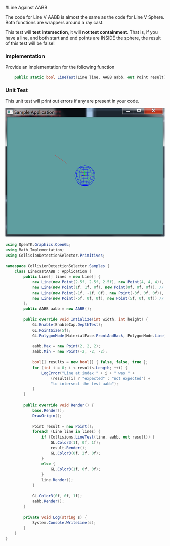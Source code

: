 #Line Against AABB

The code for Line V AABB is almost the same as the code for Line V Sphere. Both functions are wrappers around a ray cast.

This test will __test intersection__, it will __not test containment__. That is, if you have a line, and both start and end points are INSIDE the sphere, the result of this test will be false!

### Implementation

Provide an implementation for the following function

```cs
    public static bool LineTest(Line line, AABB aabb, out Point result)
```

### Unit Test

This unit test will print out errors if any are present in your code.

![S](sphere_line_unit_test.png)

```cs
using OpenTK.Graphics.OpenGL;
using Math_Implementation;
using CollisionDetectionSelector.Primitives;

namespace CollisionDetectionSelector.Samples {
    class LinecastAABB : Application {
        public Line[] lines = new Line[] {
            new Line(new Point(2.5f, 2.5f, 2.5f), new Point(4, 4, 4)), // false
            new Line(new Point(1f, 1f, 0f), new Point(0f, 0f, 0f)), // false
            new Line(new Point(-1f, -1f, 0f), new Point(-3f, 0f, 0f)), // true
            new Line(new Point(-5f, 0f, 0f), new Point(5f, 0f, 0f)) // Not tested
        };
        public AABB aabb = new AABB();

        public override void Intialize(int width, int height) {
            GL.Enable(EnableCap.DepthTest);
            GL.PointSize(5f);
            GL.PolygonMode(MaterialFace.FrontAndBack, PolygonMode.Line);

            aabb.Max = new Point(2, 2, 2);
            aabb.Min = new Point(-2, -2, -2);

            bool[] results = new bool[] { false, false, true };
            for (int i = 0; i < results.Length; ++i) {
                LogError("Line at index " + i + " was " +
                    (results[i] ? "expected" : "not expected") +
                    "to intersect the test aabb");
            }
        }

        public override void Render() {
            base.Render();
            DrawOrigin();

            Point result = new Point();
            foreach (Line line in lines) {
                if (Collisions.LineTest(line, aabb, out result)) {
                    GL.Color3(1f, 0f, 1f);
                    result.Render();
                    GL.Color3(0f, 2f, 0f);
                }
                else {
                    GL.Color3(1f, 0f, 0f);
                }
                line.Render();
            }

            GL.Color3(0f, 0f, 1f);
            aabb.Render();
        }

        private void Log(string s) {
            System.Console.WriteLine(s);
        }
    }
}

```